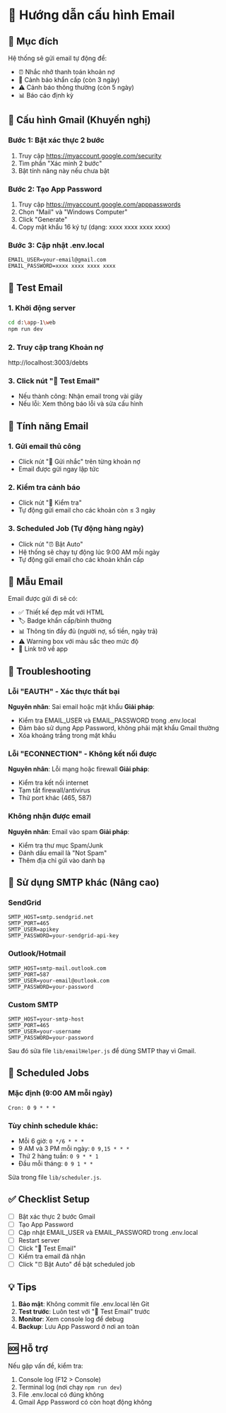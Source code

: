# 📧 Hướng dẫn cấu hình Email

## 🎯 Mục đích
Hệ thống sẽ gửi email tự động để:
- ⏰ Nhắc nhở thanh toán khoản nợ
- 🚨 Cảnh báo khẩn cấp (còn 3 ngày)
- ⚠️ Cảnh báo thông thường (còn 5 ngày)
- 📊 Báo cáo định kỳ

## 🔧 Cấu hình Gmail (Khuyến nghị)

### Bước 1: Bật xác thực 2 bước
1. Truy cập https://myaccount.google.com/security
2. Tìm phần "Xác minh 2 bước"
3. Bật tính năng này nếu chưa bật

### Bước 2: Tạo App Password
1. Truy cập https://myaccount.google.com/apppasswords
2. Chọn "Mail" và "Windows Computer"
3. Click "Generate"
4. Copy mật khẩu 16 ký tự (dạng: xxxx xxxx xxxx xxxx)

### Bước 3: Cập nhật .env.local
```env
EMAIL_USER=your-email@gmail.com
EMAIL_PASSWORD=xxxx xxxx xxxx xxxx
```

## 📝 Test Email

### 1. Khởi động server
```bash
cd d:\app-1\web
npm run dev
```

### 2. Truy cập trang Khoản nợ
http://localhost:3003/debts

### 3. Click nút "📧 Test Email"
- Nếu thành công: Nhận email trong vài giây
- Nếu lỗi: Xem thông báo lỗi và sửa cấu hình

## 🔔 Tính năng Email

### 1. Gửi email thủ công
- Click nút "📨 Gửi nhắc" trên từng khoản nợ
- Email được gửi ngay lập tức

### 2. Kiểm tra cảnh báo
- Click nút "🔔 Kiểm tra"
- Tự động gửi email cho các khoản còn ≤ 3 ngày

### 3. Scheduled Job (Tự động hàng ngày)
- Click nút "⏰ Bật Auto"
- Hệ thống sẽ chạy tự động lúc 9:00 AM mỗi ngày
- Tự động gửi email cho các khoản khẩn cấp

## 🎨 Mẫu Email

Email được gửi đi sẽ có:
- ✅ Thiết kế đẹp mắt với HTML
- 🏷️ Badge khẩn cấp/bình thường
- 📊 Thông tin đầy đủ (người nợ, số tiền, ngày trả)
- ⚠️ Warning box với màu sắc theo mức độ
- 🔗 Link trở về app

## 🐛 Troubleshooting

### Lỗi "EAUTH" - Xác thực thất bại
**Nguyên nhân**: Sai email hoặc mật khẩu
**Giải pháp**:
- Kiểm tra EMAIL_USER và EMAIL_PASSWORD trong .env.local
- Đảm bảo sử dụng App Password, không phải mật khẩu Gmail thường
- Xóa khoảng trắng trong mật khẩu

### Lỗi "ECONNECTION" - Không kết nối được
**Nguyên nhân**: Lỗi mạng hoặc firewall
**Giải pháp**:
- Kiểm tra kết nối internet
- Tạm tắt firewall/antivirus
- Thử port khác (465, 587)

### Không nhận được email
**Nguyên nhân**: Email vào spam
**Giải pháp**:
- Kiểm tra thư mục Spam/Junk
- Đánh dấu email là "Not Spam"
- Thêm địa chỉ gửi vào danh bạ

## 🚀 Sử dụng SMTP khác (Nâng cao)

### SendGrid
```env
SMTP_HOST=smtp.sendgrid.net
SMTP_PORT=465
SMTP_USER=apikey
SMTP_PASSWORD=your-sendgrid-api-key
```

### Outlook/Hotmail
```env
SMTP_HOST=smtp-mail.outlook.com
SMTP_PORT=587
SMTP_USER=your-email@outlook.com
SMTP_PASSWORD=your-password
```

### Custom SMTP
```env
SMTP_HOST=your-smtp-host
SMTP_PORT=465
SMTP_USER=your-username
SMTP_PASSWORD=your-password
```

Sau đó sửa file `lib/emailHelper.js` để dùng SMTP thay vì Gmail.

## 📅 Scheduled Jobs

### Mặc định (9:00 AM mỗi ngày)
```
Cron: 0 9 * * *
```

### Tùy chỉnh schedule khác:
- Mỗi 6 giờ: `0 */6 * * *`
- 9 AM và 3 PM mỗi ngày: `0 9,15 * * *`
- Thứ 2 hàng tuần: `0 9 * * 1`
- Đầu mỗi tháng: `0 9 1 * *`

Sửa trong file `lib/scheduler.js`.

## ✅ Checklist Setup

- [ ] Bật xác thực 2 bước Gmail
- [ ] Tạo App Password
- [ ] Cập nhật EMAIL_USER và EMAIL_PASSWORD trong .env.local
- [ ] Restart server
- [ ] Click "📧 Test Email"
- [ ] Kiểm tra email đã nhận
- [ ] Click "⏰ Bật Auto" để bật scheduled job

## 💡 Tips

1. **Bảo mật**: Không commit file .env.local lên Git
2. **Test trước**: Luôn test với "📧 Test Email" trước
3. **Monitor**: Xem console log để debug
4. **Backup**: Lưu App Password ở nơi an toàn

## 🆘 Hỗ trợ

Nếu gặp vấn đề, kiểm tra:
1. Console log (F12 > Console)
2. Terminal log (nơi chạy `npm run dev`)
3. File .env.local có đúng không
4. Gmail App Password có còn hoạt động không
